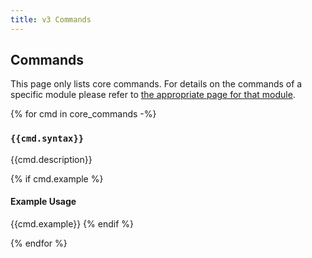 ```yaml
---
title: v3 Commands
---
```


## Commands

This page only lists core commands. For details on the commands of a specific module please refer to [the appropriate page for that module](/3/modules).

{% for cmd in core_commands -%}
### `{{cmd.syntax}}`

{{cmd.description}}

{% if cmd.example %}
#### Example Usage

{{cmd.example}}
{% endif %}

{% endfor %}
